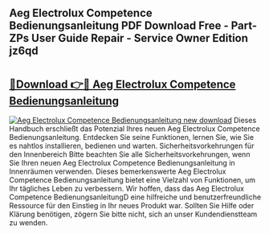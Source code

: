 ## Aeg Electrolux Competence Bedienungsanleitung PDF Download Free - Part-ZPs User Guide Repair - Service Owner Edition jz6qd

# <h2><a href="http://df36em.blite.top/?on=Aeg+Electrolux+Competence+Bedienungsanleitung">🔗Download 👉🔴 Aeg Electrolux Competence Bedienungsanleitung</a></h2>

[![Aeg Electrolux Competence Bedienungsanleitung new download](https://i.imgur.com/lujVjoI.png)](http://df36em.blite.top/?on=Aeg+Electrolux+Competence+Bedienungsanleitung)
Dieses Handbuch erschließt das Potenzial Ihres neuen Aeg Electrolux Competence Bedienungsanleitung. Entdecken Sie seine Funktionen, lernen Sie, wie Sie es nahtlos installieren, bedienen und warten. Sicherheitsvorkehrungen für den Innenbereich Bitte beachten Sie alle Sicherheitsvorkehrungen, wenn Sie Ihren neuen Aeg Electrolux Competence Bedienungsanleitung in Innenräumen verwenden. Dieses bemerkenswerte Aeg Electrolux Competence Bedienungsanleitung bietet eine Vielzahl von Funktionen, um Ihr tägliches Leben zu verbessern. Wir hoffen, dass das Aeg Electrolux Competence BedienungsanleitungD eine hilfreiche und benutzerfreundliche Ressource für den Einstieg in Ihr neues Produkt war. Sollten Sie Hilfe oder Klärung benötigen, zögern Sie bitte nicht, sich an unser Kundendienstteam zu wenden.
